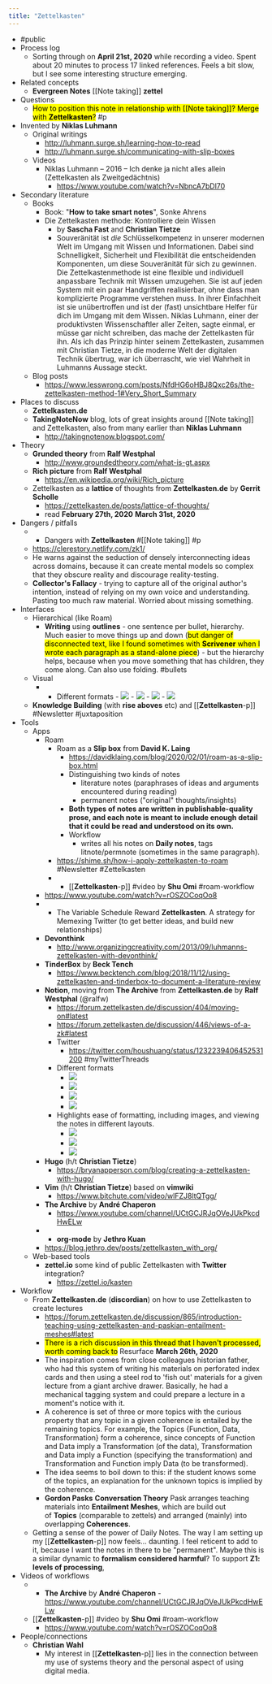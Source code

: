 ```yaml
---
title: "Zettelkasten"
---
```


- #public
- Process log
    - Sorting through on **April 21st, 2020** while recording a video. Spent about 20 minutes to process 17 linked references. Feels a bit slow, but I see some interesting structure emerging.
- Related concepts
    - **Evergreen Notes** [[Note taking]] **zettel**
- Questions
    - &#8203;<mark>How to position this note in relationship with [[Note taking]]? Merge with **Zettelkasten**?</mark>  #p
- Invented by **Niklas Luhmann**
    - Original writings
        - http://luhmann.surge.sh/learning-how-to-read
        - http://luhmann.surge.sh/communicating-with-slip-boxes
    - Videos
        - Niklas Luhmann – 2016 – Ich denke ja nicht alles allein (Zettelkasten als Zweitgedächtnis)
            - https://www.youtube.com/watch?v=NbncA7bDl70
- Secondary literature
    - Books
        - Book: "**How to take smart notes**", Sonke Ahrens
        - Die Zettelkasten methode: Kontrolliere dein Wissen
            - by **Sascha Fast** and **Christian Tietze**
            - Souveränität ist *die* Schlüsselkompetenz in unserer modernen Welt im Umgang mit Wissen und Informationen. Dabei sind Schnelligkeit, Sicherheit und Flexibilität die entscheidenden Komponenten, um diese Souveränität für sich zu gewinnen. Die Zettelkastenmethode ist eine flexible und individuell anpassbare Technik mit Wissen umzugehen. Sie ist auf jeden System mit ein paar Handgriffen realisierbar, ohne dass man komplizierte Programme verstehen muss. In ihrer Einfachheit ist sie unübertroffen und ist der (fast) unsichtbare Helfer für dich im Umgang mit dem Wissen. Niklas Luhmann, einer der produktivsten Wissenschaftler aller Zeiten, sagte einmal, er müsse gar nicht schreiben, das mache der Zettelkasten für ihn. Als ich das Prinzip hinter seinem Zettelkasten, zusammen mit Christian Tietze, in die moderne Welt der digitalen Technik übertrug, war ich überrascht, wie viel Wahrheit in Luhmanns Aussage steckt.
    - Blog posts
        - https://www.lesswrong.com/posts/NfdHG6oHBJ8Qxc26s/the-zettelkasten-method-1#Very_Short_Summary
- Places to discuss
    - **Zettelkasten.de**
    - **TakingNoteNow** blog, lots of great insights around [[Note taking]] and Zettelkasten, also from many earlier than **Niklas Luhmann**
        - http://takingnotenow.blogspot.com/
- Theory
    - **Grunded theory** from **Ralf Westphal**
        - http://www.groundedtheory.com/what-is-gt.aspx
    - **Rich picture**  from **Ralf Westphal**
        - https://en.wikipedia.org/wiki/Rich_picture
    - Zettelkasten as a **lattice** of thoughts from **Zettelkasten.de** by **Gerrit Scholle**
        - https://zettelkasten.de/posts/lattice-of-thoughts/
        - read **February 27th, 2020** **March 31st, 2020**
- Dangers / pitfalls
    - - Dangers with **Zettelkasten** #[[Note taking]] #p
    - https://clerestory.netlify.com/zk1/
    - He warns against the seduction of densely interconnecting ideas across domains, because it can create mental models so complex that they obscure reality and discourage reality-testing.
    - **Collector's Fallacy** - trying to capture all of the original author's intention, instead of relying on my own voice and understanding. Pasting too much raw material. Worried about missing something.
- Interfaces
    - Hierarchical (like Roam)
        - **Writing** using **outlines** - one sentence per bullet, hierarchy. Much easier to move things up and down (&#8203;<mark>but danger of disconnected text, like I found sometimes with **Scrivener** when I wrote each paragraph as a stand-alone piece</mark>) - but the hierarchy helps, because when you move something that has children, they come along. Can also use folding. #bullets
    - Visual
        - - Different formats
                - ![](https://firebasestorage.googleapis.com/v0/b/firescript-577a2.appspot.com/o/imgs%2Fapp%2Fstian%2FhCzgo-uVs0?alt=media&token=767f87ab-0ef7-43f4-a973-d86478588666)
                - ![](https://firebasestorage.googleapis.com/v0/b/firescript-577a2.appspot.com/o/imgs%2Fapp%2Fstian%2Fr6s-klNs8Y?alt=media&token=c2b0754f-0d2e-4b7b-8adb-0abaefbad8e4)
                - ![](https://firebasestorage.googleapis.com/v0/b/firescript-577a2.appspot.com/o/imgs%2Fapp%2Fstian%2FixKcnFwehp?alt=media&token=deb2b19f-99bb-4f8d-9e83-c92fc012930b)
                - ![](https://firebasestorage.googleapis.com/v0/b/firescript-577a2.appspot.com/o/imgs%2Fapp%2Fstian%2Fyn0A6NudQs?alt=media&token=28adeafc-753e-4941-a30e-4110dc8418a2)
    - **Knowledge Building** (with **rise aboves** etc) and [[**Zettelkasten**-p]] #Newsletter #juxtaposition
- Tools
    - Apps
        - Roam
            - Roam as a **Slip box** from **David K. Laing**
                - https://davidklaing.com/blog/2020/02/01/roam-as-a-slip-box.html
                - Distinguishing two kinds of notes
                    - literature notes (paraphrases of ideas and arguments encountered during reading)
                    - permanent notes ("original" thoughts/insights)
                - __Both types of notes are written in publishable-quality prose, and each note is meant to include enough detail that it could be read and understood on its own.__
                - Workflow
                    - writes all his notes on **Daily notes**, tags litnote/permnote (sometimes in the same paragraph).
            - https://shime.sh/how-i-apply-zettelkasten-to-roam #Newsletter #Zettelkasten
            - - [[**Zettelkasten**-p]] #video by **Shu Omi** #roam-workflow
        - https://www.youtube.com/watch?v=rOSZOCoqOo8
        - - The Variable Schedule Reward **Zettelkasten**. A strategy for Memexing Twitter (to get better ideas, and build new relationships)
        - **Devonthink**
            - http://www.organizingcreativity.com/2013/09/luhmanns-zettelkasten-with-devonthink/
        - **TinderBox** by **Beck Tench**
            - https://www.becktench.com/blog/2018/11/12/using-zettelkasten-and-tinderbox-to-document-a-literature-review
        - **Notion**, moving from **The Archive** from **Zettelkasten.de** by **Ralf Westphal** (@ralfw)
            - https://forum.zettelkasten.de/discussion/404/moving-on#latest
            - https://forum.zettelkasten.de/discussion/446/views-of-a-zk#latest
            - Twitter
                - https://twitter.com/houshuang/status/1232239406452531200 #myTwitterThreads
            - Different formats
                - ![](https://firebasestorage.googleapis.com/v0/b/firescript-577a2.appspot.com/o/imgs%2Fapp%2Fstian%2FhCzgo-uVs0?alt=media&token=767f87ab-0ef7-43f4-a973-d86478588666)
                - ![](https://firebasestorage.googleapis.com/v0/b/firescript-577a2.appspot.com/o/imgs%2Fapp%2Fstian%2Fr6s-klNs8Y?alt=media&token=c2b0754f-0d2e-4b7b-8adb-0abaefbad8e4)
                - ![](https://firebasestorage.googleapis.com/v0/b/firescript-577a2.appspot.com/o/imgs%2Fapp%2Fstian%2FixKcnFwehp?alt=media&token=deb2b19f-99bb-4f8d-9e83-c92fc012930b)
                - ![](https://firebasestorage.googleapis.com/v0/b/firescript-577a2.appspot.com/o/imgs%2Fapp%2Fstian%2Fyn0A6NudQs?alt=media&token=28adeafc-753e-4941-a30e-4110dc8418a2)
            - Highlights ease of formatting, including images, and viewing the notes in different layouts.
                - ![](https://firebasestorage.googleapis.com/v0/b/firescript-577a2.appspot.com/o/imgs%2Fapp%2Fstian%2Fj6sQoHP6OK?alt=media&token=42bf920e-3646-439b-85f7-7d6a67b0a686)
                - ![](https://firebasestorage.googleapis.com/v0/b/firescript-577a2.appspot.com/o/imgs%2Fapp%2Fstian%2F7bna6XPFI4?alt=media&token=f0b9b59e-376a-41cd-8da7-9402890d2462)
                - ![](https://firebasestorage.googleapis.com/v0/b/firescript-577a2.appspot.com/o/imgs%2Fapp%2Fstian%2Fhbq0xI5rP7?alt=media&token=0f8116ea-a8df-4cac-b67f-cd1f1b6cb98f)
        - **Hugo** (h/t **Christian Tietze**)
            - https://bryanapperson.com/blog/creating-a-zettelkasten-with-hugo/
        - **Vim** (h/t **Christian Tietze**) based on **vimwiki**
            - https://www.bitchute.com/video/wlFZJ8ltQTgg/
        - **The Archive** by **André Chaperon**
            - https://www.youtube.com/channel/UCtGCJRJqOVeJUkPkcdHwELw
        - - **org-mode** by **Jethro Kuan**
        - https://blog.jethro.dev/posts/zettelkasten_with_org/
    - Web-based tools
        - **zettel.io** some kind of public Zettelkasten with **Twitter** integration?
            - https://zettel.io/kasten
- Workflow
    - From **Zettelkasten.de** (**discordian**) on how to use Zettelkasten to create lectures
        - https://forum.zettelkasten.de/discussion/865/introduction-teaching-using-zettelkasten-and-paskian-entailment-meshes#latest
        - &#8203;<mark>There is a rich discussion in this thread that I haven't processed, worth coming back to</mark> Resurface **March 26th, 2020**
        - The inspiration comes from close colleagues historian father, who had this system of writing his materials on perforated index cards and then using a steel rod to 'fish out' materials for a given lecture from a giant archive drawer. Basically, he had a mechanical tagging system and could prepare a lecture in a moment's notice with it.
        - A coherence is set of three or more topics with the curious property that any topic in a given coherence is entailed by the remaining topics. For example, the Topics {Function, Data, Transformation} form a coherence, since concepts of Function and Data imply a Transformation (of the data), Transformation and Data imply a Function (specifying the transformation) and Transformation and Function imply Data (to be transformed).
        - The idea seems to boil down to this: if the student knows some of the topics, an explanation for the unknown topics is implied by the coherence.
        - **Gordon Pasks** **Conversation Theory** Pask arranges teaching materials into __**Entailment Meshes**__, which are build out of __Topics__ (comparable to zettels) and arranged (mainly) into overlapping __Coherences__.
    - Getting a sense of the power of Daily Notes. The way I am setting up my [[**Zettelkasten**-p]] now feels... daunting. I feel reticent to add to it, because I want the notes in there to be "permanent". Maybe this is a similar dynamic to **formalism considered harmful**? To support **Z1: levels of processing**,
- Videos of workflows
    - - **The Archive** by **André Chaperon**
            - https://www.youtube.com/channel/UCtGCJRJqOVeJUkPkcdHwELw
    - [[**Zettelkasten**-p]] #video by **Shu Omi** #roam-workflow
        - https://www.youtube.com/watch?v=rOSZOCoqOo8
- People/connections
    - **Christian Wahl**
        - My interest in [[**Zettelkasten**-p]] lies in the connection between my use of systems theory and the personal aspect of using digital media.
